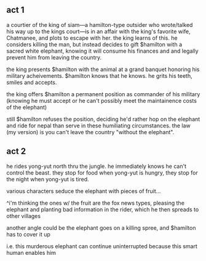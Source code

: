 ## act 1

a courtier of the king of siam—a hamilton-type outsider who wrote/talked his way up to the kings court—is in an affair with the king's favorite wife, Chatmanee, and plots to escape with her. the king learns of this. he considers killing the man, but instead decides to gift $hamilton with a sacred white elephant, knowing it will consume his finances and and legally prevent him from leaving the country.

the king presents $hamilton with the animal at a grand banquet honoring his military acheivements. $hamilton knows that he knows. he grits his teeth, smiles and accepts.

the king offers $hamilton a permanent position as commander of his military (knowing he must accept or he can't possibly meet the maintainence costs of the elephant)

still $hamilton refuses the position, deciding he'd rather hop on the elephant and ride for nepal than serve in these humiliating circumstances. the law (my version) is you can't leave the country "without the elephant".

## act 2

he rides yong-yut north thru the jungle. he immediately knows he can't control the beast. they stop for food when yong-yut is hungry, they stop for the night when yong-yut is tired.

various characters seduce the elephant with pieces of fruit...

^i'm thinking the ones w/ the fruit are the fox news types, pleasing the elephant and planting bad information in the rider, which he then spreads to other villages

another angle could be the elephant goes on a killing spree, and $hamilton has to cover it up

i.e. this murderous elephant can continue uninterrupted because this smart human enables him